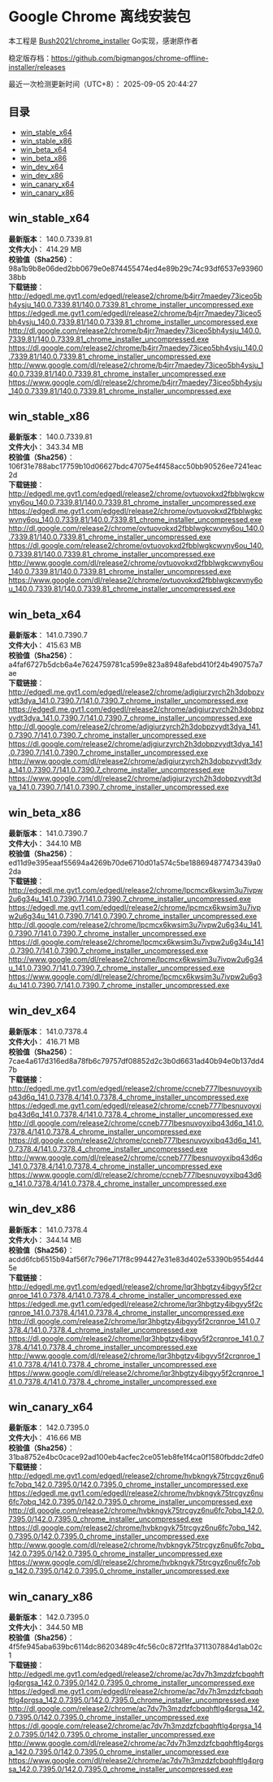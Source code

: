 # Google Chrome 离线安装包
本工程是 [Bush2021/chrome_installer](https://github.com/Bush2021/chrome_installer) Go实现，感谢原作者

稳定版存档：<https://github.com/bigmangos/chrome-offline-installer/releases>

最近一次检测更新时间（UTC+8）：
2025-09-05 20:44:27

## 目录
* [win_stable_x64](https://github.com/bigmangos/chrome-offline-installer?tab=readme-ov-file#win_stable_x64)
* [win_stable_x86](https://github.com/bigmangos/chrome-offline-installer?tab=readme-ov-file#win_stable_x86)
* [win_beta_x64](https://github.com/bigmangos/chrome-offline-installer?tab=readme-ov-file#win_beta_x64)
* [win_beta_x86](https://github.com/bigmangos/chrome-offline-installer?tab=readme-ov-file#win_beta_x86)
* [win_dev_x64](https://github.com/bigmangos/chrome-offline-installer?tab=readme-ov-file#win_dev_x64)
* [win_dev_x86](https://github.com/bigmangos/chrome-offline-installer?tab=readme-ov-file#win_dev_x86)
* [win_canary_x64](https://github.com/bigmangos/chrome-offline-installer?tab=readme-ov-file#win_canary_x64)
* [win_canary_x86](https://github.com/bigmangos/chrome-offline-installer?tab=readme-ov-file#win_canary_x86)

## win_stable_x64
**最新版本**： 140.0.7339.81  
**文件大小**： 414.29 MB  
**校验值（Sha256）**： 98a1b9b8e06ded2bb0679e0e874455474ed4e89b29c74c93df6537e9396038bb  
**下载链接**：
http://edgedl.me.gvt1.com/edgedl/release2/chrome/b4jrr7maedey73iceo5bh4ysju_140.0.7339.81/140.0.7339.81_chrome_installer_uncompressed.exe
https://edgedl.me.gvt1.com/edgedl/release2/chrome/b4jrr7maedey73iceo5bh4ysju_140.0.7339.81/140.0.7339.81_chrome_installer_uncompressed.exe
http://dl.google.com/release2/chrome/b4jrr7maedey73iceo5bh4ysju_140.0.7339.81/140.0.7339.81_chrome_installer_uncompressed.exe
https://dl.google.com/release2/chrome/b4jrr7maedey73iceo5bh4ysju_140.0.7339.81/140.0.7339.81_chrome_installer_uncompressed.exe
http://www.google.com/dl/release2/chrome/b4jrr7maedey73iceo5bh4ysju_140.0.7339.81/140.0.7339.81_chrome_installer_uncompressed.exe
https://www.google.com/dl/release2/chrome/b4jrr7maedey73iceo5bh4ysju_140.0.7339.81/140.0.7339.81_chrome_installer_uncompressed.exe
## win_stable_x86
**最新版本**： 140.0.7339.81  
**文件大小**： 343.34 MB  
**校验值（Sha256）**： 106f31e788abc17759b10d06627bdc47075e4f458acc50bb90526ee7241eac2d  
**下载链接**：
http://edgedl.me.gvt1.com/edgedl/release2/chrome/ovtuovokxd2fbblwgkcwvny6ou_140.0.7339.81/140.0.7339.81_chrome_installer_uncompressed.exe
https://edgedl.me.gvt1.com/edgedl/release2/chrome/ovtuovokxd2fbblwgkcwvny6ou_140.0.7339.81/140.0.7339.81_chrome_installer_uncompressed.exe
http://dl.google.com/release2/chrome/ovtuovokxd2fbblwgkcwvny6ou_140.0.7339.81/140.0.7339.81_chrome_installer_uncompressed.exe
https://dl.google.com/release2/chrome/ovtuovokxd2fbblwgkcwvny6ou_140.0.7339.81/140.0.7339.81_chrome_installer_uncompressed.exe
http://www.google.com/dl/release2/chrome/ovtuovokxd2fbblwgkcwvny6ou_140.0.7339.81/140.0.7339.81_chrome_installer_uncompressed.exe
https://www.google.com/dl/release2/chrome/ovtuovokxd2fbblwgkcwvny6ou_140.0.7339.81/140.0.7339.81_chrome_installer_uncompressed.exe
## win_beta_x64
**最新版本**： 141.0.7390.7  
**文件大小**： 415.63 MB  
**校验值（Sha256）**： a4faf6727b5dcb6a4e7624759781ca599e823a8948afebd410f24b490757a7ae  
**下载链接**：
http://edgedl.me.gvt1.com/edgedl/release2/chrome/adjgiurzyrch2h3dobpzvydt3dya_141.0.7390.7/141.0.7390.7_chrome_installer_uncompressed.exe
https://edgedl.me.gvt1.com/edgedl/release2/chrome/adjgiurzyrch2h3dobpzvydt3dya_141.0.7390.7/141.0.7390.7_chrome_installer_uncompressed.exe
http://dl.google.com/release2/chrome/adjgiurzyrch2h3dobpzvydt3dya_141.0.7390.7/141.0.7390.7_chrome_installer_uncompressed.exe
https://dl.google.com/release2/chrome/adjgiurzyrch2h3dobpzvydt3dya_141.0.7390.7/141.0.7390.7_chrome_installer_uncompressed.exe
http://www.google.com/dl/release2/chrome/adjgiurzyrch2h3dobpzvydt3dya_141.0.7390.7/141.0.7390.7_chrome_installer_uncompressed.exe
https://www.google.com/dl/release2/chrome/adjgiurzyrch2h3dobpzvydt3dya_141.0.7390.7/141.0.7390.7_chrome_installer_uncompressed.exe
## win_beta_x86
**最新版本**： 141.0.7390.7  
**文件大小**： 344.10 MB  
**校验值（Sha256）**： ed11d9e395eaaf55694a4269b70de6710d01a574c5be188694877473439a02da  
**下载链接**：
http://edgedl.me.gvt1.com/edgedl/release2/chrome/lpcmcx6kwsim3u7ivpw2u6g34u_141.0.7390.7/141.0.7390.7_chrome_installer_uncompressed.exe
https://edgedl.me.gvt1.com/edgedl/release2/chrome/lpcmcx6kwsim3u7ivpw2u6g34u_141.0.7390.7/141.0.7390.7_chrome_installer_uncompressed.exe
http://dl.google.com/release2/chrome/lpcmcx6kwsim3u7ivpw2u6g34u_141.0.7390.7/141.0.7390.7_chrome_installer_uncompressed.exe
https://dl.google.com/release2/chrome/lpcmcx6kwsim3u7ivpw2u6g34u_141.0.7390.7/141.0.7390.7_chrome_installer_uncompressed.exe
http://www.google.com/dl/release2/chrome/lpcmcx6kwsim3u7ivpw2u6g34u_141.0.7390.7/141.0.7390.7_chrome_installer_uncompressed.exe
https://www.google.com/dl/release2/chrome/lpcmcx6kwsim3u7ivpw2u6g34u_141.0.7390.7/141.0.7390.7_chrome_installer_uncompressed.exe
## win_dev_x64
**最新版本**： 141.0.7378.4  
**文件大小**： 416.71 MB  
**校验值（Sha256）**： 7cae4a617d316ed8a78fb6c79757df08852d2c3b0d6631ad40b94e0b137dd47b  
**下载链接**：
http://edgedl.me.gvt1.com/edgedl/release2/chrome/ccneb777lbesnuvoyxibq43d6q_141.0.7378.4/141.0.7378.4_chrome_installer_uncompressed.exe
https://edgedl.me.gvt1.com/edgedl/release2/chrome/ccneb777lbesnuvoyxibq43d6q_141.0.7378.4/141.0.7378.4_chrome_installer_uncompressed.exe
http://dl.google.com/release2/chrome/ccneb777lbesnuvoyxibq43d6q_141.0.7378.4/141.0.7378.4_chrome_installer_uncompressed.exe
https://dl.google.com/release2/chrome/ccneb777lbesnuvoyxibq43d6q_141.0.7378.4/141.0.7378.4_chrome_installer_uncompressed.exe
http://www.google.com/dl/release2/chrome/ccneb777lbesnuvoyxibq43d6q_141.0.7378.4/141.0.7378.4_chrome_installer_uncompressed.exe
https://www.google.com/dl/release2/chrome/ccneb777lbesnuvoyxibq43d6q_141.0.7378.4/141.0.7378.4_chrome_installer_uncompressed.exe
## win_dev_x86
**最新版本**： 141.0.7378.4  
**文件大小**： 344.14 MB  
**校验值（Sha256）**： acdd6fcb6515b94af56f7c796e717f8c994427e31e83d402e53390b9554d445e  
**下载链接**：
http://edgedl.me.gvt1.com/edgedl/release2/chrome/lqr3hbgtzy4ibgyy5f2crqnroe_141.0.7378.4/141.0.7378.4_chrome_installer_uncompressed.exe
https://edgedl.me.gvt1.com/edgedl/release2/chrome/lqr3hbgtzy4ibgyy5f2crqnroe_141.0.7378.4/141.0.7378.4_chrome_installer_uncompressed.exe
http://dl.google.com/release2/chrome/lqr3hbgtzy4ibgyy5f2crqnroe_141.0.7378.4/141.0.7378.4_chrome_installer_uncompressed.exe
https://dl.google.com/release2/chrome/lqr3hbgtzy4ibgyy5f2crqnroe_141.0.7378.4/141.0.7378.4_chrome_installer_uncompressed.exe
http://www.google.com/dl/release2/chrome/lqr3hbgtzy4ibgyy5f2crqnroe_141.0.7378.4/141.0.7378.4_chrome_installer_uncompressed.exe
https://www.google.com/dl/release2/chrome/lqr3hbgtzy4ibgyy5f2crqnroe_141.0.7378.4/141.0.7378.4_chrome_installer_uncompressed.exe
## win_canary_x64
**最新版本**： 142.0.7395.0  
**文件大小**： 416.66 MB  
**校验值（Sha256）**： 31ba8752e4bc0cace92ad100eb4acfec2ce051eb8fe1f4ca0f1580fbddc2dfe0  
**下载链接**：
http://edgedl.me.gvt1.com/edgedl/release2/chrome/hvbkngyk75trcgyz6nu6fc7obq_142.0.7395.0/142.0.7395.0_chrome_installer_uncompressed.exe
https://edgedl.me.gvt1.com/edgedl/release2/chrome/hvbkngyk75trcgyz6nu6fc7obq_142.0.7395.0/142.0.7395.0_chrome_installer_uncompressed.exe
http://dl.google.com/release2/chrome/hvbkngyk75trcgyz6nu6fc7obq_142.0.7395.0/142.0.7395.0_chrome_installer_uncompressed.exe
https://dl.google.com/release2/chrome/hvbkngyk75trcgyz6nu6fc7obq_142.0.7395.0/142.0.7395.0_chrome_installer_uncompressed.exe
http://www.google.com/dl/release2/chrome/hvbkngyk75trcgyz6nu6fc7obq_142.0.7395.0/142.0.7395.0_chrome_installer_uncompressed.exe
https://www.google.com/dl/release2/chrome/hvbkngyk75trcgyz6nu6fc7obq_142.0.7395.0/142.0.7395.0_chrome_installer_uncompressed.exe
## win_canary_x86
**最新版本**： 142.0.7395.0  
**文件大小**： 344.50 MB  
**校验值（Sha256）**： 4f5fe945aba639bc6114dc86203489c4fc56c0c872f1fa3711307884d1ab02c1  
**下载链接**：
http://edgedl.me.gvt1.com/edgedl/release2/chrome/ac7dv7h3mzdzfcbqqhftlg4prgsa_142.0.7395.0/142.0.7395.0_chrome_installer_uncompressed.exe
https://edgedl.me.gvt1.com/edgedl/release2/chrome/ac7dv7h3mzdzfcbqqhftlg4prgsa_142.0.7395.0/142.0.7395.0_chrome_installer_uncompressed.exe
http://dl.google.com/release2/chrome/ac7dv7h3mzdzfcbqqhftlg4prgsa_142.0.7395.0/142.0.7395.0_chrome_installer_uncompressed.exe
https://dl.google.com/release2/chrome/ac7dv7h3mzdzfcbqqhftlg4prgsa_142.0.7395.0/142.0.7395.0_chrome_installer_uncompressed.exe
http://www.google.com/dl/release2/chrome/ac7dv7h3mzdzfcbqqhftlg4prgsa_142.0.7395.0/142.0.7395.0_chrome_installer_uncompressed.exe
https://www.google.com/dl/release2/chrome/ac7dv7h3mzdzfcbqqhftlg4prgsa_142.0.7395.0/142.0.7395.0_chrome_installer_uncompressed.exe
